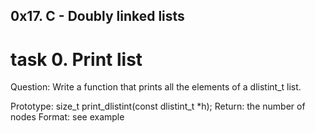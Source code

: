 ## 0x17. C - Doubly linked lists

# task 0. Print list
Question: Write a function that prints all the elements of a dlistint_t list.

Prototype: size_t print_dlistint(const dlistint_t *h);
Return: the number of nodes
Format: see example
